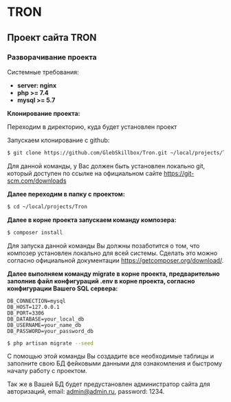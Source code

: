 # TRON

## Проект сайта TRON

### Разворачивание проекта

Системные требования:
- __server: nginx__
- __php >= 7.4__
- __mysql >= 5.7__

__Клонирование проекта:__

Переходим в директорию, куда будет установлен проект

Запускаем клонирование с github:

```bash
$ git clone https://github.com/GlebSkillbox/Tron.git ~/local/projects/Tron
```

Для данной команды, у Вас должен быть установлен локально git, 
который доступен по ссылке на официальном сайте https://git-scm.com/downloads

__Далее переходим в папку с проектом:__

```bash
$ cd ~/local/projects/Tron
```

__Далее в корне проекта запускаем команду композера:__

```bash
$ composer install
```

Для запуска данной команды Вы должны позаботится о том, что композер установлен локально для всей системы. 
Сделать это можно согласно официальной документации https://getcomposer.org/download/.

__Далее выполняем команду migrate в корне проекта, предварительно заполнив файл конфигураций .env в корне проекта, согласно конфигурации Вашего SQL сервера:__

```editorconfig
DB_CONNECTION=mysql
DB_HOST=127.0.0.1 
DB_PORT=3306
DB_DATABASE=your_local_db
DB_USERNAME=your_name_db
DB_PASSWORD=your_password_db
```

```bash
$ php artisan migrate --seed
```

С помощью этой команды Вы создадите все необходимые таблицы и заполните свою БД фейковыми данными для ознакомления и быстрому началу работу с проектом.

Так же в Вашей БД будет предустановлен администратор сайта для авторизаций, email: admin@admin.ru, password: 1234.
